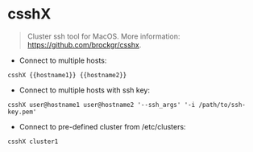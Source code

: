 # csshX

> Cluster ssh tool for MacOS.
> More information: <https://github.com/brockgr/csshx>.

- Connect to multiple hosts:

`csshX {{hostname1}} {{hostname2}}`

- Connect to multiple hosts with ssh key:

`csshX user@hostname1 user@hostname2 '--ssh_args' '-i /path/to/ssh-key.pem'`

- Connect to pre-defined cluster from /etc/clusters:

`csshX cluster1`
